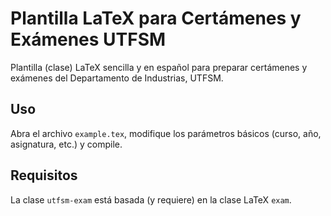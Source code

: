 # Plantilla LaTeX para Certámenes y Exámenes UTFSM

Plantilla (clase) LaTeX sencilla y en español para preparar certámenes y exámenes del Departamento de Industrias, UTFSM.

## Uso

Abra el archivo `example.tex`, modifique los parámetros básicos (curso, año, asignatura, etc.) y compile.

## Requisitos

La clase `utfsm-exam` está basada (y requiere) en la clase LaTeX `exam`.
